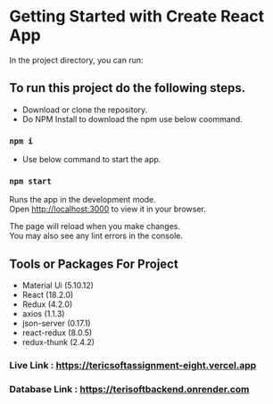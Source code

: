 # Getting Started with Create React App

In the project directory, you can run:

## To run this project do the following steps.
- Download or clone the repository.
- Do NPM Install to download the npm use below coommand.
### `npm i`
- Use below command to start the app.
### `npm start`

Runs the app in the development mode.\
Open [http://localhost:3000](http://localhost:3000) to view it in your browser.

The page will reload when you make changes.\
You may also see any lint errors in the console.

## Tools or Packages For Project
- Material Ui (5.10.12)
- React (18.2.0)
- Redux (4.2.0)
- axios (1.1.3)
- json-server (0.17.1)
- react-redux (8.0.5)
- redux-thunk (2.4.2)


### Live Link : https://tericsoftassignment-eight.vercel.app
### Database Link : https://terisoftbackend.onrender.com
